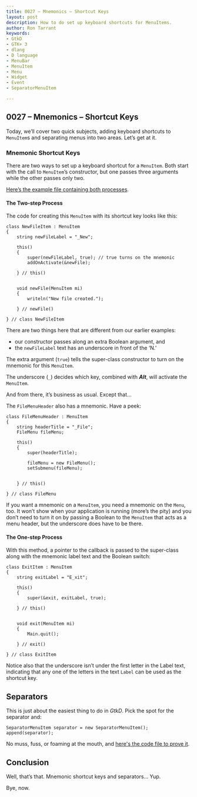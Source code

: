 ```yaml
---
title: 0027 – Mnemonics – Shortcut Keys
layout: post
description: How to do set up keyboard shortcuts for MenuItems.
author: Ron Tarrant
keywords:
- GtkD
- GTK+ 3
- dlang
- D language
- MenuBar
- MenuItem
- Menu
- Widget
- Event 
- SeparatorMenuItem

---
```


## 0027 – Mnemonics – Shortcut Keys

Today, we’ll cover two quick subjects, adding keyboard shortcuts to `MenuItem`s and separating menus into two areas. Let’s get at it.

### Mnemonic Shortcut Keys

There are two ways to set up a keyboard shortcut for a `MenuItem`. Both start with the call to `MenuItem`’s constructor, but one passes three arguments while the other passes only two.

[Here’s the example file containing both processes](https://github.com/rontarrant/gtkDcoding/blob/master/012_menus/menu_012_07_mnemonic.d).

#### The Two-step Process

The code for creating this `MenuItem` with its shortcut key looks like this:

	class NewFileItem : MenuItem
	{
		string newFileLabel = "_New";
	   
		this()
		{
			super(newFileLabel, true); // true turns on the mnemonic
			addOnActivate(&newFile);
			
		} // this()
		
		
		void newFile(MenuItem mi)
		{
			writeln("New file created.");
			
		} // newFile()
		
	} // class NewFileItem

There are two things here that are different from our earlier examples:

- our constructor passes along an extra Boolean argument, and
- the `newFileLabel` text has an underscore in front of the ‘N.’

The extra argument (`true`) tells the super-class constructor to turn on the mnemonic for this `MenuItem`.

The underscore (`_`) decides which key, combined with ***Alt***, will activate the `MenuItem`.

And from there, it’s business as usual. Except that…

The `FileMenuHeader` also has a mnemonic. Have a peek:

	class FileMenuHeader : MenuItem
	{
		string headerTitle = "_File";
		FileMenu fileMenu;
		
		this()
		{
			super(headerTitle);
			
			fileMenu = new FileMenu();
			setSubmenu(fileMenu);
			
			
		} // this()
		
	} // class FileMenu

If you want a mnemonic on a `MenuItem`, you need a mnemonic on the `Menu`, too. It won’t show when your application is running (more’s the pity) and you don’t need to turn it on by passing a Boolean to the `MenuItem` that acts as a menu header, but the underscore does have to be there.

#### The One-step Process

With this method, a pointer to the callback is passed to the super-class along with the mnemonic label text and the Boolean switch:

	class ExitItem : MenuItem
	{
		string exitLabel = "E_xit";
	   
		this()
		{
			super(&exit, exitLabel, true);
			
		} // this()
		
		
		void exit(MenuItem mi)
		{
			Main.quit();
			
		} // exit()
		
	} // class ExitItem

Notice also that the underscore isn’t under the first letter in the Label text, indicating that any one of the letters in the text `Label` can be used as the shortcut key.

## Separators

This is just about the easiest thing to do in *GtkD*. Pick the spot for the separator and:

	SeparatorMenuItem separator = new SeparatorMenuItem();
	append(separator);

No muss, fuss, or foaming at the mouth, and [here's the code file to prove it](https://github.com/rontarrant/gtkDcoding/blob/master/012_menus/menu_012_08_separator.d).

## Conclusion

Well, that’s that. Mnemonic shortcut keys and separators… Yup.

Bye, now.

